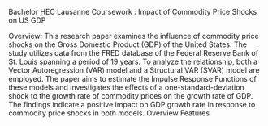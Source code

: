 Bachelor HEC Lausanne Coursework : Impact of Commodity Price Shocks on US GDP

Overview: This research paper examines the influence of commodity price shocks on the Gross Domestic Product (GDP) of the United States. The study utilizes data from the FRED database of the Federal Reserve Bank of St. Louis spanning a period of 19 years. To analyze the relationship, both a Vector Autoregression (VAR) model and a Structural VAR (SVAR) model are employed. The paper aims to estimate the Impulse Response Functions of these models and investigates the effects of a one-standard-deviation shock to the growth rate of commodity prices on the growth rate of GDP. The findings indicate a positive impact on GDP growth rate in response to commodity price shocks in both models. Overview Features
